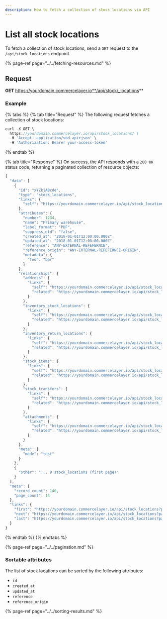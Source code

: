```yaml
---
description: How to fetch a collection of stock locations via API
---
```


# List all stock locations

To fetch a collection of stock locations, send a `GET` request to the `/api/stock_locations` endpoint.

{% page-ref page="../../fetching-resources.md" %}

## Request

**GET** https://yourdomain.commercelayer.io**/api/stock\_locations**

### **Example**

{% tabs %}
{% tab title="Request" %}
The following request fetches a collection of stock locations:

```javascript
curl -X GET \
  https://yourdomain.commercelayer.io/api/stock_locations/ \
  -H 'Accept: application/vnd.api+json' \
  -H 'Authorization: Bearer your-access-token'
```
{% endtab %}

{% tab title="Response" %}
On success, the API responds with a `200 OK` status code, returning a paginated collection of resource objects:

```javascript
{
  "data": [
    {
      "id": "xYZkjABcde",
      "type": "stock_locations",
      "links": {
        "self": "https://yourdomain.commercelayer.io/api/stock_locations/xYZkjABcde"
      },
      "attributes": {
        "number": 1234,
        "name": "Primary warehouse",
        "label_format": "PDF",
        "suppress_etd": "false",
        "created_at": "2018-01-01T12:00:00.000Z",
        "updated_at": "2018-01-01T12:00:00.000Z",
        "reference": "ANY-EXTERNAL-REFEFERNCE",
        "reference_origin": "ANY-EXTERNAL-REFEFERNCE-ORIGIN",
        "metadata": {
          "foo": "bar"
        }
      },
      "relationships": {
        "address": {
          "links": {
            "self": "https://yourdomain.commercelayer.io/api/stock_locations/xYZkjABcde/relationships/address",
            "related": "https://yourdomain.commercelayer.io/api/stock_locations/xYZkjABcde/address"
          }
        },
        "inventory_stock_locations": {
          "links": {
            "self": "https://yourdomain.commercelayer.io/api/stock_locations/xYZkjABcde/relationships/inventory_stock_locations",
            "related": "https://yourdomain.commercelayer.io/api/stock_locations/xYZkjABcde/inventory_stock_locations"
          }
        },
        "inventory_return_locations": {
          "links": {
            "self": "https://yourdomain.commercelayer.io/api/stock_locations/xYZkjABcde/relationships/inventory_return_locations",
            "related": "https://yourdomain.commercelayer.io/api/stock_locations/xYZkjABcde/inventory_return_locations"
          }
        },
        "stock_items": {
          "links": {
            "self": "https://yourdomain.commercelayer.io/api/stock_locations/xYZkjABcde/relationships/stock_items",
            "related": "https://yourdomain.commercelayer.io/api/stock_locations/xYZkjABcde/stock_items"
          }
        },
        "stock_transfers": {
          "links": {
            "self": "https://yourdomain.commercelayer.io/api/stock_locations/xYZkjABcde/relationships/stock_transfers",
            "related": "https://yourdomain.commercelayer.io/api/stock_locations/xYZkjABcde/stock_transfers"
          }
        },
        "attachments": {
          "links": {
            "self": "https://yourdomain.commercelayer.io/api/stock_locations/xYZkjABcde/relationships/attachments",
            "related": "https://yourdomain.commercelayer.io/api/stock_locations/xYZkjABcde/attachments"
          }
        }
      },
      "meta": {
        "mode": "test"
      }
    },
    {
      "other": "... 9 stock_locations (first page)"
    }
  ],
  "meta": {
    "record_count": 140,
    "page_count": 14
  },
  "links": {
    "first": "https://yourdomain.commercelayer.io/api/stock_locations?page[number]=1&page[size]=10",
    "next": "https://yourdomain.commercelayer.io/api/stock_locations?page[number]=2&page[size]=10",
    "last": "https://yourdomain.commercelayer.io/api/stock_locations?page[number]=14&page[size]=10"
  }
}
```
{% endtab %}
{% endtabs %}

{% page-ref page="../../pagination.md" %}

### Sortable attributes

The list of stock locations can be sorted by the following attributes:

* `id`
* `created_at`
* `updated_at`
* `reference`
* `reference_origin`

{% page-ref page="../../sorting-results.md" %}

